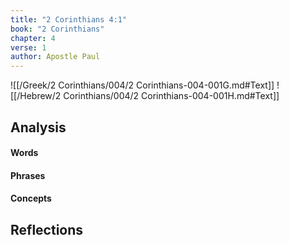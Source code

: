 ```yaml
---
title: "2 Corinthians 4:1"
book: "2 Corinthians"
chapter: 4
verse: 1
author: Apostle Paul
---
```

![[/Greek/2 Corinthians/004/2 Corinthians-004-001G.md#Text]]
![[/Hebrew/2 Corinthians/004/2 Corinthians-004-001H.md#Text]]

## Analysis

#### Words

#### Phrases

#### Concepts

## Reflections
